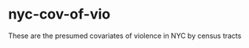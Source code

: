 nyc-cov-of-vio
==============

These are the presumed covariates of violence in NYC by census tracts
